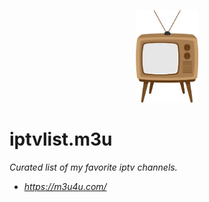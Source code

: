 <p align="center"><a href="https://github.com/lenadlm/iptv.m3u/" target="_blank"><img width="100" src="tv.png" alt="logo"/></a></p>

# iptvlist.m3u
<i>Curated list of my favorite iptv channels.<i>

<ul>
  <li> <a href="url">https://m3u4u.com/</a> </li>
</ul>
